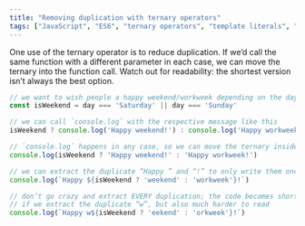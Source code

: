 ```yaml
---
title: "Removing duplication with ternary operators"
tags: ["JavaScript", "ES6", "ternary operators", "template literals", "template strings", "DRY", "readability"]
---
```

One use of the ternary operator is to reduce duplication. If we’d call the same function with a different parameter in each case, we can move the ternary into the function call. Watch out for readability: the shortest version isn’t always the best option.

```js
// we want to wish people a happy weekend/workweek depending on the day
const isWeekend = day === 'Saturday' || day === 'Sunday'

// we can call `console.log` with the respective message like this
isWeekend ? console.log('Happy weekend!') : console.log('Happy workweek!')

// `console.log` happens in any case, so we can move the ternary inside it
console.log(isWeekend ? 'Happy weekend!' : 'Happy workweek!')

// we can extract the duplicate “Happy ” and “!” to only write them once
console.log(`Happy ${isWeekend ? 'weekend' : 'workweek'}!`)

// don’t go crazy and extract EVERY duplication; the code becomes shorter
// if we extract the duplicate “w”, but also much harder to read
console.log(`Happy w${isWeekend ? 'eekend' : 'orkweek'}!`)
```
